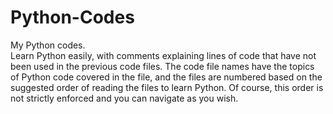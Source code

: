 # Python-Codes
My Python codes.  
Learn Python easily, with comments explaining lines of code that have not been used in the previous code files.
The code file names have the topics of Python code covered in the file, and the files are numbered based on the suggested order of reading the files to learn Python.
Of course, this order is not strictly enforced and you can navigate as you wish.
